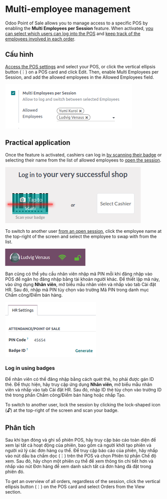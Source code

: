 # Multi-employee management

Odoo Point of Sale allows you to manage access to a specific POS by enabling the **Multi Employees
per Session** feature. When activated, [you can select which users can log into the POS](#employee-login-use) and [keep track of the employees involved in each order](#employee-login-analytics).

<a id="employee-login-configuration"></a>

## Cấu hình

[Access the POS settings](configuration.md#configuration-settings) and select your POS, or click the vertical
ellipsis button (⋮) on a POS card and click Edit. Then, enable
Multi Employees per Session, and add the allowed employees in the Allowed
Employees field.

![setting to enable multiple cashiers in POS](../../../_images/setting1.png)

<a id="employee-login-use"></a>

## Practical application

Once the feature is activated, cashiers can log in [by scanning their badge](#employee-login-badge) or selecting their name from the list of allowed employees to [open the
session](../point_of_sale.md#pos-session-start).

![window to open a session when the multiple cashiers feature is enabled](../../../_images/open-session.png)

To switch to another user [from an open session](../point_of_sale.md#pos-session-start), click the employee name
at the top-right of the screen and select the employee to swap with from the list.

![button to switch from one cashier to another.](../../../_images/switch-user.png)

Bạn cũng có thể yêu cầu nhân viên nhập mã PIN mỗi khi đăng nhập vào POS để ngăn họ đăng nhập bằng tài khoản người khác. Để thiết lập mã này, vào ứng dụng **Nhân viên**, mở biểu mẫu nhân viên và nhấp vào tab Cài đặt HR. Sau đó, nhập mã PIN tùy chọn vào trường Mã PIN trong danh mục Chấm công/Điểm bán hàng.

![setting on the employee form to assign a badge ID and a PIN code.](../../../_images/pin-and-badgeid.png)

<a id="employee-login-badge"></a>

### Log in using badges

Để nhân viên có thể đăng nhập bằng cách quét thẻ, họ phải được gán ID thẻ. Để thực hiện, hãy truy cập ứng dụng **Nhân viên**, mở biểu mẫu nhân viên và nhấp vào tab Cài đặt HR. Sau đó, nhập ID thẻ tùy chọn vào trường ID thẻ trong phần Chấm công/Điểm bán hàng hoặc nhấp Tạo.

To switch to another user, lock the session by clicking the lock-shaped icon (🔓) at the
top-right of the screen and scan your badge.

<a id="employee-login-analytics"></a>

## Phân tích

Sau khi bạn đóng và ghi sổ phiên POS, hãy truy cập báo cáo toàn diện để xem lại tất cả hoạt động của phiên, bao gồm cả người khởi tạo phiên và người xử lý các đơn hàng cụ thể. Để truy cập báo cáo của phiên, hãy nhấp vào nút dấu ba chấm dọc (⋮) trên thẻ POS và chọn Phiên từ phần Chế độ xem. Sau đó, hãy chọn một phiên cụ thể để xem thông tin chi tiết hơn và nhấp vào nút Đơn hàng để xem danh sách tất cả đơn hàng đã đặt trong phiên đó.

To get an overview of all orders, regardless of the session, click the vertical ellipsis button
(⋮) on the POS card and select Orders from the View section.
